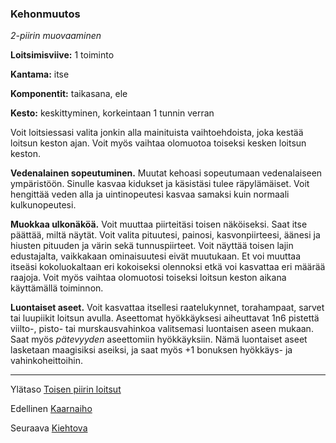 ### Kehonmuutos

*2-piirin muovaaminen*

**Loitsimisviive:** 1 toiminto

**Kantama:** itse

**Komponentit:** taikasana, ele

**Kesto:** keskittyminen, korkeintaan 1 tunnin verran

Voit loitsiessasi valita jonkin alla mainituista vaihtoehdoista, joka kestää loitsun keston ajan. Voit myös vaihtaa olomuotoa toiseksi kesken loitsun keston.

**Vedenalainen sopeutuminen.** Muutat kehoasi sopeutumaan vedenalaiseen ympäristöön. Sinulle kasvaa kidukset ja käsistäsi tulee räpylämäiset. Voit hengittää veden alla ja uintinopeutesi kasvaa samaksi kuin normaali kulkunopeutesi.

**Muokkaa ulkonäköä.** Voit muuttaa piirteitäsi toisen näköiseksi. Saat itse päättää, miltä näytät. Voit valita pituutesi, painosi, kasvonpiirteesi, äänesi ja hiusten pituuden ja värin sekä tunnuspiirteet. Voit näyttää toisen lajin edustajalta, vaikkakaan ominaisuutesi eivät muutukaan. Et voi muuttaa itseäsi kokoluokaltaan eri kokoiseksi olennoksi etkä voi kasvattaa eri määrää raajoja. Voit myös vaihtaa olomuotosi toiseksi loitsun keston aikana käyttämällä toiminnon.

**Luontaiset aseet.** Voit kasvattaa itsellesi raatelukynnet, torahampaat, sarvet tai luupiikit loitsun avulla. Aseettomat hyökkäyksesi aiheuttavat 1n6 pistettä viilto-, pisto- tai murskausvahinkoa valitsemasi luontaisen aseen mukaan. Saat myös *pätevyyden* aseettomiin hyökkäyksiin. Nämä luontaiset aseet lasketaan maagisiksi aseiksi, ja saat myös +1 bonuksen hyökkäys- ja vahinkoheittoihin.

----

Ylätaso [Toisen piirin loitsut](2_piirin_loitsut.md)

Edellinen [Kaarnaiho](Kaarnaiho.md)

Seuraava [Kiehtova](Kiehtova.md)
